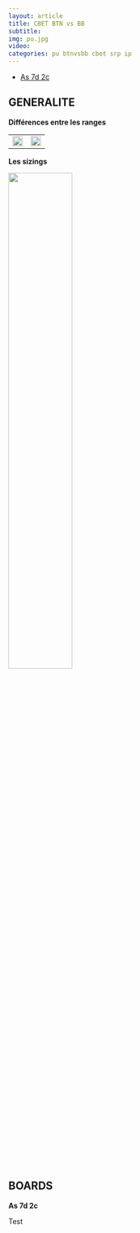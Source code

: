 ```yaml
---
layout: article
title: CBET BTN vs BB
subtitle: 
img: pu.jpg
video: 
categories: pu btnvsbb cbet srp ip
---
```


<div class="body">

  <ul>
    <li><a href="#A72">As 7d 2c</a></li>
  </ul>

  <h2>GENERALITE</h2>

  <b>Différences entre les ranges</b>

  <table class="video">
    <tbody>
      <tr>
        <td><img src="/blog/img/2024-02-04-core.png" style="width: 99%;"></td>
        <td><img src="/blog/img/2024-02-04-top.png" style="width: 99%;"></td>
      </tr>
    </tbody>
  </table>

  <b>Les sizings</b>

  <img src="/blog/img/2024-02-04-eq.png" style="width: 50%;">

  <h2>BOARDS</h2>

  <b id="A72">As 7d 2c</b>

  <p>Test</p>
  
</div>
